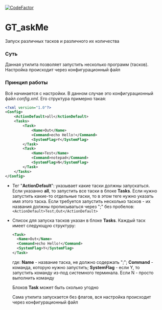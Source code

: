 [![CodeFactor](https://www.codefactor.io/repository/github/sashashrek/gt_askme/badge)](https://www.codefactor.io/repository/github/sashashrek/gt_askme)

# GT_askMe
Запуск различных тасков и различного их количества

### Суть
Данная утилита позволяет запустить несколько программ (тасков). Настройка происходит через конфигурационный файл

### Принцип работы
Всё начинается с настройки. В данном случае это конфигурационный файл _config.xml_. Его структура примерно такая:
```xml
<?xml version="1.0"?>
<Config>
    <ActionDefault>all</ActionDefault>
    <Tasks>
        <Task>
            <Name>Out</Name>
            <Command>echo Hello!</Command>
            <SystemFlag>Y</SystemFlag>
        </Task>
        <Task>
            <Name>Test</Name>
            <Command>notepad</Command>
            <SystemFlag>N</SystemFlag>
        </Task>
    </Tasks>
</Config>
```

- Тег "**ActionDefault**": указывает какие таски должны запускаться. Если указанно **all**, то запустить все таски в блоке **Tasks**. Если нужно запустить какие-то отдельные таски, то в этом теге нужно указать имя этого таска. 
  Если требуется запустить несколько тасков - их названия должны прописываться через ";" без пробелов: ```<ActionDefault>Test;Out</ActionDefault>```
- Список для запуска тасков указан в блоке **Tasks**. Каждый таск имеет следующую структуру:
  ```xml
  <Task>
    <Name>Out</Name>
    <Command>echo Hello!</Command>
    <SystemFlag>Y</SystemFlag>
  </Task>
  ```
  где: **Name** - название таска, не должно содержать ";"; **Command** - команда, которую нужно запустить; **SystemFlag** - если Y, то запустить команду из-под системного терминала. Если N - просто выполнить команду
  
  Блоков **Task** может быть сколько угодно
  
  Сама утилита запускается без флагов, вся настройка происходит через конфигурационный файл
